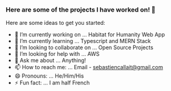 ### Here are some of the projects I have worked on! 👋


Here are some ideas to get you started:

- 🔭 I’m currently working on ... Habitat for Humanity Web App
- 🌱 I’m currently learning ... Typescript and MERN Stack
- 👯 I’m looking to collaborate on ... Open Source Projects
- 🤔 I’m looking for help with ... AWS
- 💬 Ask me about ... Anything!
- 📫 How to reach me: ... Email - sebastiencallait@gmail.com
- 😄 Pronouns: ... He/Him/His
- ⚡ Fun fact: ... I am half French
